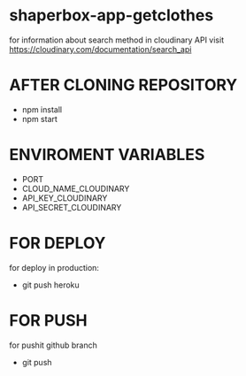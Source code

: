 # shaperbox-app-getclothes

 for information about search method in cloudinary API visit https://cloudinary.com/documentation/search_api

# AFTER CLONING REPOSITORY

- npm install
- npm start

# ENVIROMENT VARIABLES

- PORT
- CLOUD_NAME_CLOUDINARY
- API_KEY_CLOUDINARY
- API_SECRET_CLOUDINARY

# FOR DEPLOY

for deploy in production:
- git push heroku 

# FOR PUSH 

for pushit github branch
- git push 